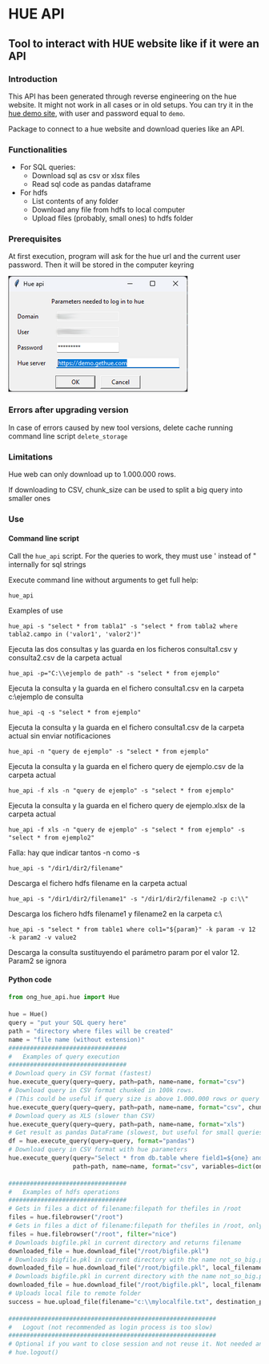 # HUE API
## Tool to interact with HUE website like if it were an API

### Introduction
This API has been generated through reverse engineering on the hue website.
It might not work in all cases or in old setups. 
You can try it in the [hue demo site](https://demo.gethue.com/), with user and password equal to `demo`.

Package to connect to a hue website and download queries like an API.

### Functionalities
* For SQL queries:
  * Download sql as csv or xlsx files
  * Read sql code as pandas dataframe
* For hdfs
  * List contents of any folder
  * Download any file from hdfs to local computer
  * Upload files (probably, small ones) to hdfs folder

### Prerequisites
At first execution, program will ask for the hue url and the current user password. Then it will be stored in the computer keyring

![configuration.png](imgs/configuration.png)

### Errors after upgrading version
In case of errors caused by new tool versions, delete cache running command line script `delete_storage`

### Limitations
Hue web can only download up to 1.000.000 rows.

If downloading to CSV, chunk_size can be used to split a big query into smaller ones

### Use
#### Command line script
Call the `hue_api` script. For the queries to work, they must use ' instead of " internally for sql strings

Execute command line without arguments to get full help:
```commandline
hue_api 
```
Examples of use
```commandline
hue_api -s "select * from tabla1" -s "select * from tabla2 where tabla2.campo in ('valor1', 'valor2')"
```
Ejecuta las dos consultas y las guarda en los ficheros consulta1.csv y consulta2.csv de la carpeta actual
```commandline
hue_api -p="C:\\ejemplo de path" -s "select * from ejemplo"
```
Ejecuta la consulta y la guarda en el fichero consulta1.csv en la carpeta c:\\ejemplo de consulta
```commandline
hue_api -q -s "select * from ejemplo"
```
Ejecuta la consulta y la guarda en el fichero consulta1.csv de la carpeta actual sin enviar notificaciones
```commandline
hue_api -n "query de ejemplo" -s "select * from ejemplo"
```
Ejecuta la consulta y la guarda en el fichero query de ejemplo.csv de la carpeta actual
```commandline
hue_api -f xls -n "query de ejemplo" -s "select * from ejemplo"
```
Ejecuta la consulta y la guarda en el fichero query de ejemplo.xlsx de la carpeta actual
```commandline
hue_api -f xls -n "query de ejemplo" -s "select * from ejemplo" -s "select * from ejemplo2"
```
Falla: hay que indicar tantos -n como -s
```commandline
hue_api -s "/dir1/dir2/filename"
```
Descarga el fichero hdfs filename en la carpeta actual
```commandline
hue_api -s "/dir1/dir2/filename1" -s "/dir1/dir2/filename2 -p c:\\"    
```
Descarga los fichero hdfs filename1 y filename2 en la carpeta c:\\
```commandline
hue_api -s "select * from table1 where col1="${param}" -k param -v 12 -k param2 -v value2
```
Descarga la consulta sustituyendo el parámetro param por el valor 12. Param2 se ignora


#### Python code

```python
from ong_hue_api.hue import Hue

hue = Hue()
query = "put your SQL query here"
path = "directory where files will be created"
name = "file name (without extension)"
#################################
#   Examples of query execution
#################################
# Download query in CSV format (fastest)
hue.execute_query(query=query, path=path, name=name, format="csv")
# Download query in CSV format chunked in 100k rows.
# (This could be useful if query size is above 1.000.000 rows or query is too complex and causes timeouts)
hue.execute_query(query=query, path=path, name=name, format="csv", chunk_rows=100000)
# Download query as XLS (slower than CSV)
hue.execute_query(query=query, path=path, name=name, format="xls")
# Get result as pandas DataFrame (slowest, but useful for small queries <1000 rows)
df = hue.execute_query(query=query, format="pandas")
# Download query in CSV format with hue parameters
hue.execute_query(query="Select * from db.table where field1=${one} and field2=\"${two}\"", 
                  path=path, name=name, format="csv", variables=dict(one=1, two=2))

#################################
#   Examples of hdfs operations
#################################
# Gets in files a dict of filename:filepath for thefiles in /root
files = hue.filebrowser("/root")
# Gets in files a dict of filename:filepath for thefiles in /root, only if filename cointains "nice"
files = hue.filebrowser("/root", filter="nice")
# Downloads bigfile.pkl in current directory and returns filename
downloaded_file = hue.download_file("/root/bigfile.pkl")
# Downloads bigfile.pkl in current directory with the name not_so_big.pkl and returns filename
downloaded_file = hue.download_file("/root/bigfile.pkl", local_filename="not_so_big.pkl")
# Downloads bigfile.pkl in current directory with the name not_so_big.pkl in folder c:\ and returns filename
downloaded_file = hue.download_file("/root/bigfile.pkl", local_filename="not_so_big.pkl", path="C:\\")
# Uploads local file to remote folder
success = hue.upload_file(filename="c:\\mylocalfile.txt", destination_path="/folder/in/hdfs" )

##########################################################
#   Logout (not recommended as login process is too slow)
##########################################################
# Optional if you want to close session and not reuse it. Not needed and not recommened
# hue.logout()
```